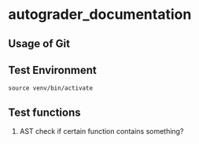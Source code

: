 # autograder_documentation

## Usage of Git

## Test Environment
`source venv/bin/activate`

## Test functions
1. AST 
check if certain function contains something?
